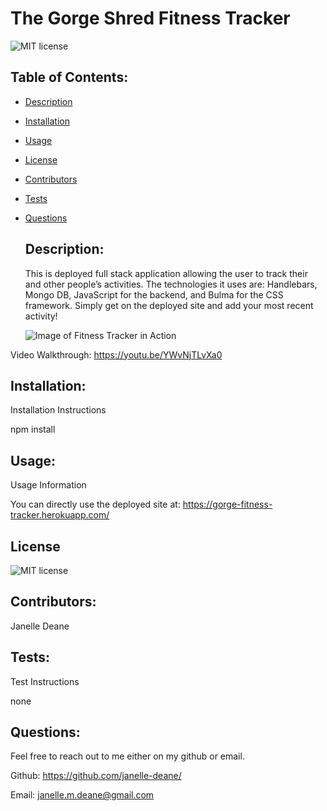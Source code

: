 # The Gorge Shred Fitness Tracker
  ![MIT license](https://img.shields.io/badge/License-MIT-blue.svg)
   ## Table of Contents: 
   
* [Description](#Description)

* [Installation](#Installation)

* [Usage](#Usage)

* [License](#License)

* [Contributors](#Contributors)

* [Tests](#Tests)

* [Questions](#Questions)

   ## Description: 
   This is deployed full stack application allowing the user to track their and other people’s activities. The technologies it uses are: Handlebars, Mongo DB, JavaScript for the backend, and Bulma for the CSS framework. Simply get on the deployed site and add your most recent activity! 

   ![Image of Fitness Tracker in Action](https://res.cloudinary.com/dbd23cfw2/image/upload/v1605118661/Portfolio%20images/GorgeFitnessTracker_kual3a.png)

Video Walkthrough: https://youtu.be/YWvNjTLvXa0

   ## Installation: 

   Installation Instructions

   npm install
   ## Usage: 

   Usage Information 

   You can directly use the deployed site at: https://gorge-fitness-tracker.herokuapp.com/
   ## License
   
   ![MIT license](https://img.shields.io/badge/License-MIT-blue.svg)
   ## Contributors: 

   Janelle Deane
   ## Tests: 

   Test Instructions

   none
   ## Questions: 
   Feel free to reach out to me either on my github or email. 
   
   Github:
   https://github.com/janelle-deane/
   
   Email:
   janelle.m.deane@gmail.com